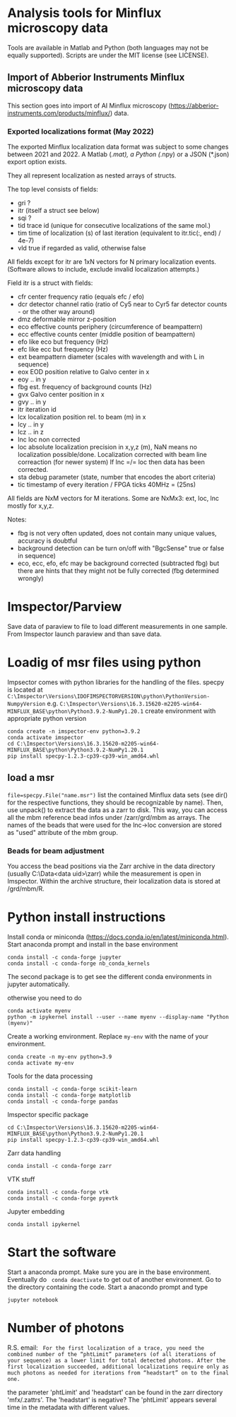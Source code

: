# Analysis tools for Minflux microscopy data

Tools are available in Matlab and Python (both languages
may not be equally supported). Scripts are under the MIT
license (see LICENSE).

## Import of Abberior Instruments Minflux microscopy data

This section goes into import of AI Minflux microscopy
(https://abberior-instruments.com/products/minflux/) data.

### Exported localizations format (May 2022)

The exported Minflux localization data format was subject
to some changes between 2021 and 2022. A Matlab (*.mat),
a Python (*.npy) or a JSON (*.json) export option exists.

They all represent localization as nested arrays of structs.

The top level consists of fields:

- gri  ?
- itr  (itself a struct see below)
- sqi  ?
- tid  trace id (unique for consecutive localizations of
  the same mol.)
- tim  time of localization (s) of last iteration (equivalent
  to itr.tic(:, end) / 4e-7)
- vld  true if regarded as valid, otherwise false

All fields except for itr are 1xN vectors for N primary
localization events. (Software allows to include, exclude
invalid localization attempts.)

Field itr is a struct with fields:

- cfr  center frequency ratio (equals efc / efo)
- dcr  detector channel ratio (ratio of Cy5 near to Cyr5 far
  detector counts - or the other way around)
- dmz  deformable mirror z-position
- eco  effective counts periphery (circumference of beampattern)
- ecc  effective counts center (middle position of beampattern)
- efo  like eco but frequency (Hz)
- efc  like ecc but frequency (Hz)
- ext  beampattern diameter (scales with wavelength and with
  L in sequence)
- eox  EOD position relative to Galvo center in x
- eoy  .. in y
- fbg  est. frequency of background counts (Hz)
- gvx  Galvo center position in x
- gvy  .. in y
- itr  iteration id
- lcx  localization position rel. to beam (m) in x
- lcy  .. in y
- lcz  .. in z
- lnc  loc non corrected 
- loc  absolute localization precision in x,y,z (m), NaN means
  no localization possible/done. Localization corrected with beam line correaction (for newer system)
  If lnc =/= loc then data has been corrected. 
- sta  debug parameter (state, number that encodes the abort
  criteria)
- tic  timestamp of every iteration / FPGA ticks 40MHz = (25ns)

All fields are NxM vectors for M iterations. Some are NxMx3: ext,
loc, lnc mostly for x,y,z.

Notes:

- fbg is not very often updated, does not contain many unique values,
  accuracy is doubtful
- background detection can be turn on/off with "BgcSense" true or
  false in sequence)
- eco, ecc, efo, efc may be background corrected (subtracted fbg)
  but there are hints that they might not be fully corrected
  (fbg determined wrongly)


# Imspector/Parview 
Save data of paraview to file to load different measurements in one sample.
From Imspector launch paraview and than save data. 

# Loadig of msr files using python
Impsector comes with python libraries for the handling of the files. 
specpy is located at `C:\Imspector\Versions\IDOFIMSPECTORVERSION\python\PythonVersion-NumpyVersion`
e.g. `C:\Imspector\Versions\16.3.15620-m2205-win64-MINFLUX_BASE\python\Python3.9.2-NumPy1.20.1`
create environment with appropriate python version

```
conda create -n imspector-env python=3.9.2
conda activate imspector
cd C:\Imspector\Versions\16.3.15620-m2205-win64-MINFLUX_BASE\python\Python3.9.2-NumPy1.20.1
pip install specpy-1.2.3-cp39-cp39-win_amd64.whl
```


## load a msr 
`file=specpy.File("name.msr")` 
list the contained Minflux data sets (see dir() for the respective functions, they should be recognizable by name). 
Then, use unpack() to extract the data as a zarr to disk. 
This way, you can access all the mbm reference bead infos under /zarr/grd/mbm as arrays. 
The names of the beads that were used for the lnc->loc conversion are stored as "used" attribute of the mbm group.

### Beads for beam adjustment

You access the bead positions via the Zarr archive in the data directory (usually C:\Data\<data uid>\zarr) 
while the measurement is open in Imspector. Within the archive structure, their localization data 
is stored at /grd/mbm/R<nn>.


# Python install instructions
Install conda or miniconda (https://docs.conda.io/en/latest/miniconda.html). Start anaconda prompt and install in the base environment

```
conda install -c conda-forge jupyter
conda install -c conda-forge nb_conda_kernels
``` 
The second package is to get see the different conda environments in jupyter automatically. 

otherwise you need to do 
```
conda activate myenv
python -m ipykernel install --user --name myenv --display-name "Python (myenv)"
```


Create a working environment. Replace `my-env` with the name of your environment.

```
conda create -n my-env python=3.9 
conda activate my-env
```

Tools for the data processing

```
conda install -c conda-forge scikit-learn 
conda install -c conda-forge matplotlib
conda install -c conda-forge pandas
```

Imspector specific package

```
cd C:\Imspector\Versions\16.3.15620-m2205-win64-MINFLUX_BASE\python\Python3.9.2-NumPy1.20.1
pip install specpy-1.2.3-cp39-cp39-win_amd64.whl
```

Zarr data handling
```
conda install -c conda-forge zarr
```

VTK stuff
```
conda install -c conda-forge vtk
conda install -c conda-forge pyevtk
```

Jupyter embedding
```
conda install ipykernel
```

# Start the software
Start a anaconda prompt. Make sure you are in the base environment. Eventually do ``` conda deactivate``` to get out of another environment. 
Go to the directory containing the code. Start a anacondo prompt and type
```
jupyter notebook
```

# Number of photons
R.S. email:
`` For the first localization of a trace, you need the combined number of the “phtLimit” parameters (of all iterations of your sequence) as a lower limit for total detected photons. After the first localization succeeded, additional localizations require only as much photons as needed for iterations from “headstart” on to the final one.``

the parameter 'phtLimit' and 'headstart' can be found in the zarr directory 'mfx/.zattrs'. 
The 'headstart' is negative? The 'phtLimit' appears several time in the metadata with different values. 

